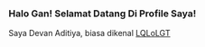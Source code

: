 ### Halo Gan! Selamat Datang Di Profile Saya!
Saya Devan Aditiya, biasa dikenal [LQLoLGT](https://www.youtube.com/LQLoLGT)

<!--
**adwerygaming/adwerygaming** is a ✨ _special_ ✨ repository because its `README.md` (this file) appears on your GitHub profile.

Here are some ideas to get you started:

- 🔭 I’m currently working on ...
- 🌱 I’m currently learning ...
- 👯 I’m looking to collaborate on ...
- 🤔 I’m looking for help with ...
- 💬 Ask me about ...
- 📫 How to reach me: ...
- 😄 Pronouns: ...
- ⚡ Fun fact: ...
-->

